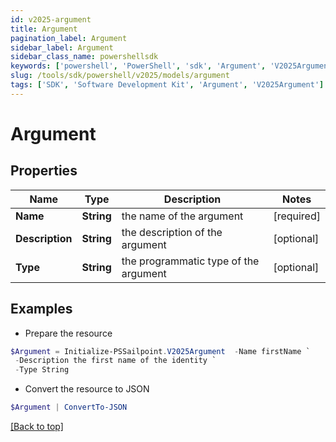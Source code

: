 ```yaml
---
id: v2025-argument
title: Argument
pagination_label: Argument
sidebar_label: Argument
sidebar_class_name: powershellsdk
keywords: ['powershell', 'PowerShell', 'sdk', 'Argument', 'V2025Argument'] 
slug: /tools/sdk/powershell/v2025/models/argument
tags: ['SDK', 'Software Development Kit', 'Argument', 'V2025Argument']
---
```



# Argument

## Properties

Name | Type | Description | Notes
------------ | ------------- | ------------- | -------------
**Name** | **String** | the name of the argument | [required]
**Description** | **String** | the description of the argument | [optional] 
**Type** | **String** | the programmatic type of the argument | [optional] 

## Examples

- Prepare the resource
```powershell
$Argument = Initialize-PSSailpoint.V2025Argument  -Name firstName `
 -Description the first name of the identity `
 -Type String
```

- Convert the resource to JSON
```powershell
$Argument | ConvertTo-JSON
```


[[Back to top]](#) 

